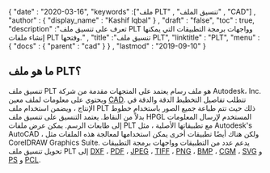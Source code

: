 {
  "date" : "2020-03-16",
  "keywords" :["ملف PLT" , "تنسيق الملف" , "CAD"] ,
  "author" : {
    "display_name" : "Kashif Iqbal"
} ,
  "draft" : "false",
  "toc" : true,
  "description" :"تعرف على تنسيق ملف PLT وواجهات برمجة التطبيقات التي يمكنها إنشاء ملفات PLT وفتحها." ,
  "title" :"تنسيق ملف PLT",
  "linktitle" : "PLT",
  "menu" : {
    "docs" : {
      "parent" : "cad"
}
} ,
  "lastmod" : "2019-09-10"
}

## ما هو ملف PLT؟

تنسيق ملف PLT هو ملف رسام يعتمد على المتجهات مقدمة من شركة Autodesk، Inc. ويحتوي على معلومات لملف معين [CAD](/ar/cad/). تتطلب تفاصيل التخطيط الدقة والدقة في الإنتاج ، ويضمن استخدام ملف PLT ذلك حيث تتم طباعة جميع الصور باستخدام خطوط بدلاً من النقاط. يعتمد التنسيق على تنسيق ملف HPGL المستخدم لإرسال المعلومات إلى طابعات الرسم. يمكن عرض ملفات PLT مع تطبيقاتها الأصلية ، مثل Autodesk's AutoCAD ، ولكن هناك أيضًا تطبيقات أخرى يمكن استخدامها لمعالجة هذه الملفات مثل CorelDRAW Graphics Suite. يدعم عدد من التطبيقات وواجهات برمجة التطبيقات تحويل تنسيق ملف PLT إلى [DXF](/ar/cad/dxf/) ، [PDF](/ar/pdf/) ، [JPEG](/ar/image/jpeg/) ، [TIFF](/ar/image/tiff/) ، [PNG](/ar/image/png/) ، [BMP](/ar/image/bmp/) ، [CGM](/ar/page-description-language/cgm/) ، [SVG](/ar/page-description-language/svg/) و [PS](/ar/page-description-language/ps/) و [PCL](/ar/page-description-language/pcl/).

